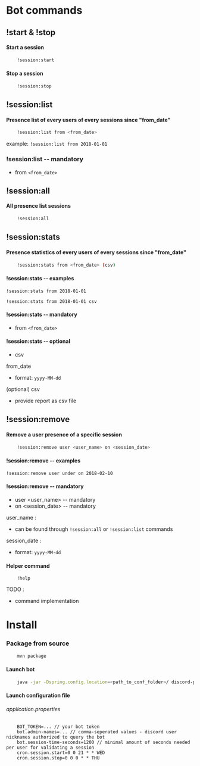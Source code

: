 # Bot commands

## !start & !stop

#### Start a session
```bash 
    !session:start          
```

#### Stop a session
```bash        
    !session:stop
```


## !session:list

#### Presence list of every users of every sessions since "from_date"

```bash
    !session:list from <from_date>
```

example: `!session:list from 2018-01-01`

### !session:list -- mandatory
* from `<from_date>`

## !session:all

#### All presence list sessions
```bash
    !session:all      
```

## !session:stats

#### Presence statistics of every users of every sessions since "from_date"

```bash
    !session:stats from <from_date> (csv)
```


#### !session:stats -- examples

`!session:stats from 2018-01-01`

`!session:stats from 2018-01-01 csv`

#### !session:stats -- mandatory
* from `<from_date>`

#### !session:stats -- optional
* csv

from_date
- format: `yyyy-MM-dd`

(optional) csv
- provide report as csv file

## !session:remove 

#### Remove a user presence of a specific session
```bash
    !session:remove user <user_name> on <session_date>
```

#### !session:remove -- examples

`!session:remove user under on 2018-02-10`

#### !session:remove -- mandatory

* user <user_name> -- mandatory
* on <session_date> -- mandatory

user_name :
- can be found through `!session:all` or `!session:list` commands

session_date : 
- format: `yyyy-MM-dd`


#### Helper command
```
    !help
```
TODO :
- command implementation

# Install

### Package from source
```bash 
    mvn package
```

#### Launch bot
```bash
    java -jar -Dspring.config.location=<path_to_conf_folder>/ discord-presence-bot-0.0.1-SNAPSHOT.jar
```

#### Launch configuration file

###### application.properties
```
    BOT_TOKEN=... // your bot token
    bot.admin-names=... // comma-seperated values - discord user nicknames authorized to query the bot
    bot.session-time-seconds=1200 // minimal amount of seconds needed per user for validating a session
    cron.session.start=0 0 21 * * WED
    cron.session.stop=0 0 0 * * THU
```